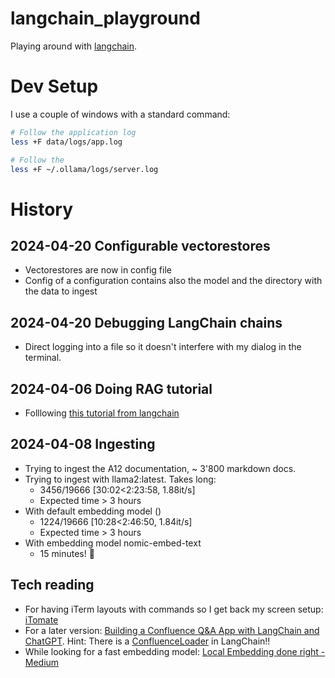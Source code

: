 # langchain_playground

Playing around with [langchain](https://www.langchain.com).


# Dev Setup

I use a couple of windows with a standard command:

```bash
# Follow the application log 
less +F data/logs/app.log

# Follow the 
less +F ~/.ollama/logs/server.log
```

# History

## 2024-04-20 Configurable vectorestores
* Vectorestores are now in config file
* Config of a configuration contains also the model and the directory with the data to ingest

## 2024-04-20 Debugging LangChain chains
* Direct logging into a file so it doesn't interfere with my dialog in the terminal.

## 2024-04-06 Doing RAG tutorial
* Folllowing [this tutorial from langchain](https://python.langchain.com/docs/use_cases/question_answering/quickstart/)

## 2024-04-08 Ingesting 

* Trying to ingest the A12 documentation, ~ 3'800 markdown docs.
* Trying to ingest with llama2:latest. Takes long:
  *  3456/19666 [30:02<2:23:58,  1.88it/s]
  *  Expected time > 3 hours
*  With default embedding model ()
   *  1224/19666 [10:28<2:46:50,  1.84it/s]
   *  Expected time > 3 hours
*  With embedding model nomic-embed-text
   *  15 minutes! 🥰

## Tech reading

* For having iTerm layouts with commands so I get back my screen setup: [iTomate](https://github.com/kamranahmedse/itomate)
* For a later version: [Building a Confluence Q&A App with LangChain and ChatGPT](https://www.shakudo.io/blog/building-confluence-kb-qanda-app-langchain-chatgpt). Hint: There is a [ConfluenceLoader](https://api.python.langchain.com/en/latest/document_loaders/langchain_community.document_loaders.confluence.ConfluenceLoader.html) in LangChain!!
* While looking for a fast embedding model: [Local Embedding done right - Medium](https://medium.com/@alekseyrubtsov/local-embedding-done-right-5a8bf129ec42)
